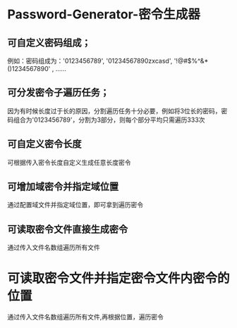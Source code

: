 # Password-Generator-密令生成器
## 可自定义密码组成；
例如：密码组成为：'0123456789', '01234567890zxcasd', '!@#$%^&*()1234567890' , ......

## 可分发密令子遍历任务；
因为有时候长度过于长的原因，分割遍历任务十分必要，例如将3位长的密码，密码组合为'0123456789'，分割为3部分，则每个部分平均只需遍历333次

## 可自定义密令长度
可根据传入密令长度自定义生成任意长度密令

## 可增加域密令并指定域位置
通过配置域文件并指定域位置，即可拿到遍历密令

## 可读取密令文件直接生成密令
通过传入文件名数组遍历所有文件

# 可读取密令文件并指定密令文件内密令的位置
通过传入文件名数组遍历所有文件,再根据位置，遍历密令
